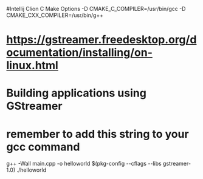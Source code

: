 #Intellij Clion C Make Options
-D
CMAKE_C_COMPILER=/usr/bin/gcc
-D
CMAKE_CXX_COMPILER=/usr/bin/g++

# https://gstreamer.freedesktop.org/documentation/installing/on-linux.html
# Building applications using GStreamer
# remember to add this string to your gcc command
g++ -Wall main.cpp -o helloworld $(pkg-config --cflags --libs gstreamer-1.0)
./helloworld